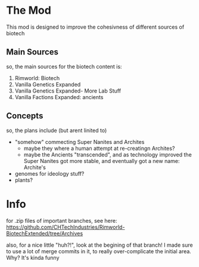 # The Mod
This mod is designed to improve the cohesivness of different sources of biotech
## Main Sources
so, the main sources for the biotech content is:
1. Rimworld: Biotech
2. Vanilla Genetics Expanded
3. Vanilla Genetics Expanded- More Lab Stuff
4. Vanilla Factions Expanded: ancients
## Concepts
so, the plans include (but arent linited to) 
- "somehow" commecting Super Nanites and Archites
  - maybe they where a human attempt at re-creatingn Archites?
  - maybe the Ancients "transcended", and as technology improved the Super Nanites got more stable, and eventually got a new name: Archite's
- genomes for ideology stuff?
- plants?

# Info
for .zip files of important branches, see here: https://github.com/CHTechIndustries/Rimworld-BiotechExtended/tree/Archives

also, for a nice little "huh?!", look at the begining of that branch! I made sure to use a lot of merge commits in it, to really over-complicate the initial area. Why? It's kinda funny
